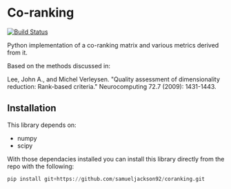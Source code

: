 # Co-ranking

[![Build Status](https://travis-ci.org/samueljackson92/coranking.svg?branch=master)](https://travis-ci.org/samueljackson92/coranking)

Python implementation of a co-ranking matrix and various metrics derived from it.

Based on the methods discussed in:

Lee, John A., and Michel Verleysen. "Quality assessment of dimensionality reduction: Rank-based criteria." Neurocomputing 72.7 (2009): 1431-1443.

Installation
-------------

This library depends on:

 - numpy
 - scipy

With those dependacies installed you can install this library directly from the repo with the following:

```python
pip install git+https://github.com/samueljackson92/coranking.git
```
